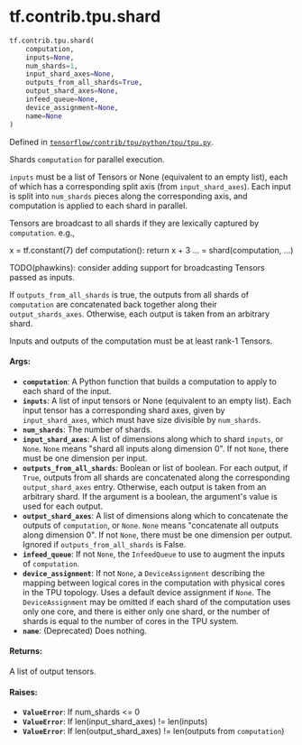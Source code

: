 <div itemscope itemtype="http://developers.google.com/ReferenceObject">
<meta itemprop="name" content="tf.contrib.tpu.shard" />
</div>

# tf.contrib.tpu.shard

``` python
tf.contrib.tpu.shard(
    computation,
    inputs=None,
    num_shards=1,
    input_shard_axes=None,
    outputs_from_all_shards=True,
    output_shard_axes=None,
    infeed_queue=None,
    device_assignment=None,
    name=None
)
```



Defined in [`tensorflow/contrib/tpu/python/tpu/tpu.py`](https://www.tensorflow.org/code/tensorflow/contrib/tpu/python/tpu/tpu.py).

Shards `computation` for parallel execution.

`inputs` must be a list of Tensors or None (equivalent to an empty
list), each of which has a corresponding split axis (from
`input_shard_axes`). Each input is split into `num_shards` pieces
along the corresponding axis, and computation is applied to each
shard in parallel.

Tensors are broadcast to all shards if they are lexically captured by
`computation`. e.g.,

x = tf.constant(7)
def computation():
  return x + 3
... = shard(computation, ...)

TODO(phawkins): consider adding support for broadcasting Tensors passed
as inputs.

If `outputs_from_all_shards` is true, the outputs from all shards of
`computation` are concatenated back together along their `output_shards_axes`.
Otherwise, each output is taken from an arbitrary shard.

Inputs and outputs of the computation must be at least rank-1 Tensors.

#### Args:

* <b>`computation`</b>: A Python function that builds a computation to apply to each
    shard of the input.
* <b>`inputs`</b>: A list of input tensors or None (equivalent to an empty
    list). Each input tensor has a corresponding shard axes, given
    by `input_shard_axes`, which must have size divisible by
    `num_shards`.
* <b>`num_shards`</b>: The number of shards.
* <b>`input_shard_axes`</b>: A list of dimensions along which to shard `inputs`, or
    `None`. `None` means "shard all inputs along dimension 0". If not `None`,
    there must be one dimension per input.
* <b>`outputs_from_all_shards`</b>: Boolean or list of boolean. For each output, if
    `True`, outputs from all shards are concatenated along the corresponding
    `output_shard_axes` entry. Otherwise, each output is taken
    from an arbitrary shard. If the argument is a boolean, the argument's
    value is used for each output.
* <b>`output_shard_axes`</b>: A list of dimensions along which to concatenate the
    outputs of `computation`, or `None`. `None` means "concatenate all outputs
    along dimension 0". If not `None`, there must be one dimension per output.
    Ignored if `outputs_from_all_shards` is False.
* <b>`infeed_queue`</b>: If not `None`, the `InfeedQueue` to use to augment the inputs
    of `computation`.
* <b>`device_assignment`</b>: If not `None`, a `DeviceAssignment` describing the
    mapping between logical cores in the computation with physical cores in
    the TPU topology. Uses a default device assignment if `None`. The
    `DeviceAssignment` may be omitted if each shard of the computation uses
    only one core, and there is either only one shard, or the number of shards
    is equal to the number of cores in the TPU system.
* <b>`name`</b>: (Deprecated) Does nothing.

#### Returns:

A list of output tensors.

#### Raises:

* <b>`ValueError`</b>: If num_shards <= 0
* <b>`ValueError`</b>: If len(input_shard_axes) != len(inputs)
* <b>`ValueError`</b>: If len(output_shard_axes) != len(outputs from `computation`)